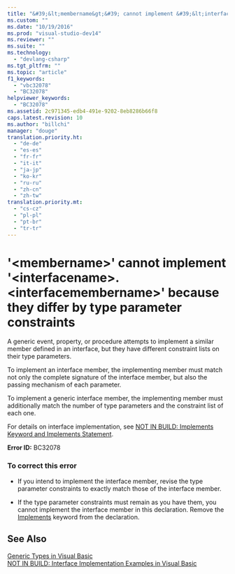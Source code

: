 ```yaml
---
title: "&#39;&lt;membername&gt;&#39; cannot implement &#39;&lt;interfacename&gt;.&lt;interfacemembername&gt;&#39; because they differ by type parameter constraints"
ms.custom: ""
ms.date: "10/19/2016"
ms.prod: "visual-studio-dev14"
ms.reviewer: ""
ms.suite: ""
ms.technology: 
  - "devlang-csharp"
ms.tgt_pltfrm: ""
ms.topic: "article"
f1_keywords: 
  - "vbc32078"
  - "BC32078"
helpviewer_keywords: 
  - "BC32078"
ms.assetid: 2c971345-edb4-491e-9202-8eb8286b66f8
caps.latest.revision: 10
ms.author: "billchi"
manager: "douge"
translation.priority.ht: 
  - "de-de"
  - "es-es"
  - "fr-fr"
  - "it-it"
  - "ja-jp"
  - "ko-kr"
  - "ru-ru"
  - "zh-cn"
  - "zh-tw"
translation.priority.mt: 
  - "cs-cz"
  - "pl-pl"
  - "pt-br"
  - "tr-tr"
---
```

# &#39;&lt;membername&gt;&#39; cannot implement &#39;&lt;interfacename&gt;.&lt;interfacemembername&gt;&#39; because they differ by type parameter constraints
A generic event, property, or procedure attempts to implement a similar member defined in an interface, but they have different constraint lists on their type parameters.  
  
 To implement an interface member, the implementing member must match not only the complete signature of the interface member, but also the passing mechanism of each parameter.  
  
 To implement a generic interface member, the implementing member must additionally match the number of type parameters and the constraint list of each one.  
  
 For details on interface implementation, see [NOT IN BUILD: Implements Keyword and Implements Statement](http://msdn.microsoft.com/en-us/b96560f7-6413-480f-a1e2-f80253bab5be).  
  
 **Error ID:** BC32078  
  
### To correct this error  
  
-   If you intend to implement the interface member, revise the type parameter constraints to exactly match those of the interface member.  
  
-   If the type parameter constraints must remain as you have them, you cannot implement the interface member in this declaration. Remove the [Implements](../Topic/Implements%20Clause%20\(Visual%20Basic\).md) keyword from the declaration.  
  
## See Also  
 [Generic Types in Visual Basic](../Topic/Generic%20Types%20in%20Visual%20Basic%20\(Visual%20Basic\).md)   
 [NOT IN BUILD: Interface Implementation Examples in Visual Basic](http://msdn.microsoft.com/en-us/50bf2a30-73b6-4126-a921-075fd6eec278)